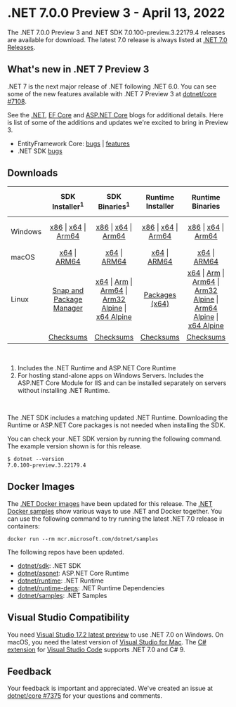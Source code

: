 # .NET 7.0.0 Preview 3  - April 13, 2022

The .NET 7.0.0 Preview 3 and .NET SDK 7.0.100-preview.3.22179.4 releases are available for download. The latest 7.0 release is always listed at [.NET 7.0 Releases](../README.md).

## What's new in .NET 7 Preview 3

.NET 7 is the next major release of .NET following .NET 6.0. You can see some of the new features available with .NET 7 Preview 3 at [dotnet/core #7108](https://github.com/dotnet/core/issues/7108).

See the [.NET][dotnet-blog], [EF Core][ef-blog] and [ASP.NET Core][aspnet-blog] blogs for additional details.
Here is list of some of the additions and updates we're excited to bring in Preview 3.

* EntityFramework Core: [bugs][ef_bugs] | [features][ef_features]
* .NET SDK [bugs][sdk_bugs]

## Downloads

|           | SDK Installer<sup>1</sup>                        | SDK Binaries<sup>1</sup>                 | Runtime Installer                                        | Runtime Binaries                                 | ASP.NET Core Runtime           |Windows Desktop Runtime          |
| --------- | :------------------------------------------:     | :----------------------:                 | :---------------------------:                            | :-------------------------:                      | :-----------------:            | :-----------------:            |
| Windows   | [x86][dotnet-sdk-win-x86.exe] \| [x64][dotnet-sdk-win-x64.exe] \| [Arm64][dotnet-sdk-win-arm64.exe] | [x86][dotnet-sdk-win-x86.zip] \| [x64][dotnet-sdk-win-x64.zip] \|  [Arm64][dotnet-sdk-win-arm64.zip] | [x86][dotnet-runtime-win-x86.exe] \| [x64][dotnet-runtime-win-x64.exe] \| [Arm64][dotnet-runtime-win-arm64.exe] | [x86][dotnet-runtime-win-x86.zip] \| [x64][dotnet-runtime-win-x64.zip] \| [Arm64][dotnet-runtime-win-arm64.zip] | [x86][aspnetcore-runtime-win-x86.exe] \| [x64][aspnetcore-runtime-win-x64.exe] \|<br> [Hosting Bundle][dotnet-hosting-win.exe]<sup>2</sup> | [x86][windowsdesktop-runtime-win-x86.exe] \| [x64][windowsdesktop-runtime-win-x64.exe] \| [Arm64][windowsdesktop-runtime-win-arm64.exe] |
| macOS     | [x64][dotnet-sdk-osx-x64.pkg] \| [ARM64][dotnet-sdk-osx-arm64.pkg] | [x64][dotnet-sdk-osx-x64.tar.gz] \| [ARM64][dotnet-sdk-osx-arm64.tar.gz]  | [x64][dotnet-runtime-osx-x64.pkg] \| [ARM64][dotnet-runtime-osx-arm64.pkg] | [x64][dotnet-runtime-osx-x64.tar.gz] \| [ARM64][dotnet-runtime-osx-arm64.tar.gz]| [x64][aspnetcore-runtime-osx-x64.tar.gz] \| [ARM64][aspnetcore-runtime-osx-arm64.tar.gz] | - |<sup>1</sup>
| Linux     |  [Snap and Package Manager](../install-linux.md)  | [x64][dotnet-sdk-linux-x64.tar.gz] \| [Arm][dotnet-sdk-linux-arm.tar.gz]  \| [Arm64][dotnet-sdk-linux-arm64.tar.gz] \| [Arm32 Alpine][dotnet-sdk-linux-musl-arm.tar.gz]  \| [x64 Alpine][dotnet-sdk-linux-musl-x64.tar.gz] | [Packages (x64)][linux-packages] | [x64][dotnet-runtime-linux-x64.tar.gz] \| [Arm][dotnet-runtime-linux-arm.tar.gz] \| [Arm64][dotnet-runtime-linux-arm64.tar.gz] \| [Arm32 Alpine][dotnet-runtime-linux-musl-arm.tar.gz] \| [Arm64 Alpine][dotnet-runtime-linux-musl-arm64.tar.gz] \| [x64 Alpine][dotnet-runtime-linux-musl-x64.tar.gz]  | [x64][aspnetcore-runtime-linux-x64.tar.gz]<sup>1</sup>  \| [Arm][aspnetcore-runtime-linux-arm.tar.gz]<sup>1</sup> \| [Arm64][aspnetcore-runtime-linux-arm64.tar.gz]<sup>1</sup> \| [x64 Alpine][aspnetcore-runtime-linux-musl-x64.tar.gz] | - | <sup>1</sup> |
|  | [Checksums][checksums-sdk]                             | [Checksums][checksums-sdk]                                      | [Checksums][checksums-runtime]                             | [Checksums][checksums-runtime]  | [Checksums][checksums-runtime]  | [Checksums][checksums-runtime]

</br>

1. Includes the .NET Runtime and ASP.NET Core Runtime
2. For hosting stand-alone apps on Windows Servers. Includes the ASP.NET Core Module for IIS and can be installed separately on servers without installing .NET Runtime.

</br>

The .NET SDK includes a matching updated .NET Runtime. Downloading the Runtime or ASP.NET Core packages is not needed when installing the SDK.

You can check your .NET SDK version by running the following command. The example version shown is for this release.

```console
$ dotnet --version
7.0.100-preview.3.22179.4
```

## Docker Images

The [.NET Docker images](https://hub.docker.com/_/microsoft-dotnet) have been updated for this release. The [.NET Docker samples](https://github.com/dotnet/dotnet-docker/blob/main/samples/README.md) show various ways to use .NET and Docker together. You can use the following command to try running the latest .NET 7.0 release in containers:

```console
docker run --rm mcr.microsoft.com/dotnet/samples
```

The following repos have been updated.

* [dotnet/sdk](https://hub.docker.com/_/microsoft-dotnet-sdk/): .NET SDK
* [dotnet/aspnet](https://hub.docker.com/_/microsoft-dotnet-aspnet/): ASP.NET Core Runtime
* [dotnet/runtime](https://hub.docker.com/_/microsoft-dotnet-runtime/): .NET Runtime
* [dotnet/runtime-deps](https://hub.docker.com/_/microsoft-dotnet-runtime-deps/): .NET Runtime Dependencies
* [dotnet/samples](https://hub.docker.com/_/microsoft-dotnet-samples/): .NET Samples

## Visual Studio Compatibility

You need [Visual Studio 17.2 latest preview](https://visualstudio.microsoft.com) to use .NET 7.0 on Windows. On macOS, you need the latest version of [Visual Studio for Mac](https://visualstudio.microsoft.com/vs/mac/). The [C# extension](https://code.visualstudio.com/docs/languages/dotnet) for [Visual Studio Code](https://code.visualstudio.com/) supports .NET 7.0 and C# 9.


## Feedback

Your feedback is important and appreciated. We've created an issue at [dotnet/core #7375](https://github.com/dotnet/core/issues/7375) for your questions and comments.

[blob-runtime]: https://dotnetcli.blob.core.windows.net/dotnet/Runtime/
[blob-sdk]: https://dotnetcli.blob.core.windows.net/dotnet/Sdk/
[release-notes]: https://github.com/dotnet/core/blob/main/release-notes/7.0/preview/7.0.0-preview.3.md

[checksums-runtime]: https://dotnetcli.blob.core.windows.net/dotnet/checksums/7.0.0-preview.3-sha.txt
[checksums-sdk]: https://dotnetcli.blob.core.windows.net/dotnet/checksums/7.0.0-preview.3-sha.txt

[linux-install]: https://github.com/dotnet/core/blob/main/release-notes/7.0/install-linux.md
[linux-setup]: https://github.com/dotnet/core/blob/main/Documentation/linux-setup.md

[dotnet-blog]:  https://devblogs.microsoft.com/dotnet/announcing-dotnet-7-preview-3/
[aspnet-blog]: https://devblogs.microsoft.com/aspnet/asp-net-core-updates-in-dotnet-7-preview-3
[ef-blog]: https://devblogs.microsoft.com/dotnet/announcing-entity-framework-7-preview-3
[ef_bugs]: https://github.com/dotnet/efcore/issues?q=is%3Aissue+milestone%3A7.0.0-preview3+is%3Aclosed+label%3Atype-bug
[ef_features]: https://github.com/dotnet/efcore/issues?q=is%3Aissue+milestone%3A7.0.0-preview3+is%3Aclosed+label%3Atype-enhancement

[aspnet_bugs]: https://github.com/aspnet/AspNetCore/issues?q=is%3Aissue+milestone%3A7.0.0-preview3+label%3ADone+label%3Abug
[aspnet_features]: https://github.com/aspnet/AspNetCore/issues?q=is%3Aissue+milestone%3A7.0.0-preview3+label%3ADone+label%3Aenhancement
[runtime_bugs]: https://github.com/dotnet/runtime/issues?utf8=%E2%9C%93&q=is%3Aissue+milestone%3A7.0+label%3Abug+
[runtime_features]: https://github.com/dotnet/runtime/issues?q=is%3Aissue+milestone%3A7.0+label%3Aenhancement

[sdk_bugs]: https://github.com/dotnet/sdk/issues?q=is%3Aissue+is%3Aclosed+milestone%3A7.0.1xx
[linux-packages]: 7.0.0-preview.3-install-instructions.md



[//]: # ( Runtime 7.0.0-preview.3.22175.4)
[dotnet-runtime-linux-arm.tar.gz]: https://download.visualstudio.microsoft.com/download/pr/4099549a-b2ec-4fb6-a6be-83e83baf581b/8b94b1e6c90d8c11951af2fbd94dd964/dotnet-runtime-7.0.0-preview.3.22175.4-linux-arm.tar.gz
[dotnet-runtime-linux-arm64.tar.gz]: https://download.visualstudio.microsoft.com/download/pr/3383e33d-f5d3-4d10-8d55-87b6d7c16469/466a44df179ef1f9b7921812e272bb21/dotnet-runtime-7.0.0-preview.3.22175.4-linux-arm64.tar.gz
[dotnet-runtime-linux-musl-arm.tar.gz]: https://download.visualstudio.microsoft.com/download/pr/39b5030a-68ce-4b04-bc83-b2a5f73cd0ec/e470e035ec13359a4f468a47991e7230/dotnet-runtime-7.0.0-preview.3.22175.4-linux-musl-arm.tar.gz
[dotnet-runtime-linux-musl-arm64.tar.gz]: https://download.visualstudio.microsoft.com/download/pr/3a495114-58ca-4b0b-9827-00eb9f852429/8610e82b29cbe3dd338f0a9cc6ac33d8/dotnet-runtime-7.0.0-preview.3.22175.4-linux-musl-arm64.tar.gz
[dotnet-runtime-linux-musl-x64.tar.gz]: https://download.visualstudio.microsoft.com/download/pr/83d5483d-29e7-45e1-86c8-2cc74511c568/cc5debc462b904f438ddc12e6c8107d8/dotnet-runtime-7.0.0-preview.3.22175.4-linux-musl-x64.tar.gz
[dotnet-runtime-linux-x64.tar.gz]: https://download.visualstudio.microsoft.com/download/pr/aab94125-9a06-4279-ade7-f927bd3e9c2a/6ed081538ba5b98c06f3b864952f71a3/dotnet-runtime-7.0.0-preview.3.22175.4-linux-x64.tar.gz
[dotnet-runtime-osx-arm64.pkg]: https://download.visualstudio.microsoft.com/download/pr/626ea741-3970-4fbf-9786-75eb9e287388/ebc083fb4242d999e5e9c4c509eea3c0/dotnet-runtime-7.0.0-preview.3.22175.4-osx-arm64.pkg
[dotnet-runtime-osx-arm64.tar.gz]: https://download.visualstudio.microsoft.com/download/pr/b18cf197-e563-4d4c-8e4b-6d88141f2f76/9bf25fecda59a63c9d52a8f8f531de2f/dotnet-runtime-7.0.0-preview.3.22175.4-osx-arm64.tar.gz
[dotnet-runtime-osx-x64.pkg]: https://download.visualstudio.microsoft.com/download/pr/41aba956-8288-4764-bfb9-7b9e920a942a/cd3ac0000034a6b7ff219cf44864dc73/dotnet-runtime-7.0.0-preview.3.22175.4-osx-x64.pkg
[dotnet-runtime-osx-x64.tar.gz]: https://download.visualstudio.microsoft.com/download/pr/36699776-0298-4fca-8c9a-c16628eb3587/974037fad4386e9a162f7ebfb7029b0f/dotnet-runtime-7.0.0-preview.3.22175.4-osx-x64.tar.gz
[dotnet-runtime-win-arm64.exe]: https://download.visualstudio.microsoft.com/download/pr/d8c86f62-0dbb-4724-bdc1-63025956605f/116e0e3efb653403c38df0c8e5bcfb57/dotnet-runtime-7.0.0-preview.3.22175.4-win-arm64.exe
[dotnet-runtime-win-arm64.zip]: https://download.visualstudio.microsoft.com/download/pr/902428ab-8faf-436e-9ca3-4b557c8531ff/2d575afbaf724522d705807225925a60/dotnet-runtime-7.0.0-preview.3.22175.4-win-arm64.zip
[dotnet-runtime-win-x64.exe]: https://download.visualstudio.microsoft.com/download/pr/8976b998-913d-4ca1-891d-62910ae0fafa/fbcbbeaf8cf6240d7df4f146aed855c3/dotnet-runtime-7.0.0-preview.3.22175.4-win-x64.exe
[dotnet-runtime-win-x64.zip]: https://download.visualstudio.microsoft.com/download/pr/6319350c-dd90-4e05-a3e9-07e131be7a2c/8c5c6a70c1d453e7569988ed5201a4ea/dotnet-runtime-7.0.0-preview.3.22175.4-win-x64.zip
[dotnet-runtime-win-x86.exe]: https://download.visualstudio.microsoft.com/download/pr/06853773-2509-4a2e-a89a-281f08ebb8a7/bd365ea603fc1a0536936004a155eee6/dotnet-runtime-7.0.0-preview.3.22175.4-win-x86.exe
[dotnet-runtime-win-x86.zip]: https://download.visualstudio.microsoft.com/download/pr/2e6ba75e-922c-4cae-9529-e063ac4a196f/e280175fc12dc47a0f85cbb15cb43d54/dotnet-runtime-7.0.0-preview.3.22175.4-win-x86.zip

[//]: # ( WindowsDesktop 7.0.0-preview.3.22177.1)
[windowsdesktop-runtime-win-arm64.exe]: https://download.visualstudio.microsoft.com/download/pr/b6642e2f-7244-4040-a4ab-a2a135cd7a78/29623780623e9c84f6213c060d054546/windowsdesktop-runtime-7.0.0-preview.3.22177.1-win-arm64.exe
[windowsdesktop-runtime-win-arm64.zip]: https://download.visualstudio.microsoft.com/download/pr/f966ab92-bf82-407b-b668-28c4e2167f38/3143723313859b8bceb74cf8d0161412/windowsdesktop-runtime-7.0.0-preview.3.22177.1-win-arm64.zip
[windowsdesktop-runtime-win-x64.exe]: https://download.visualstudio.microsoft.com/download/pr/39e7c3cc-949c-4d88-b90d-be37952b50e8/31a825784e8dd1147cb1d1c71c0c5df9/windowsdesktop-runtime-7.0.0-preview.3.22177.1-win-x64.exe
[windowsdesktop-runtime-win-x64.zip]: https://download.visualstudio.microsoft.com/download/pr/77f62678-b219-4912-ada8-01ad77581509/167b56269679e6d23cc57a2bb5191f87/windowsdesktop-runtime-7.0.0-preview.3.22177.1-win-x64.zip
[windowsdesktop-runtime-win-x86.exe]: https://download.visualstudio.microsoft.com/download/pr/213adef6-fc90-464a-8900-dee2b8c09cd7/a093e265ed647c6ba7b54f53411e4f09/windowsdesktop-runtime-7.0.0-preview.3.22177.1-win-x86.exe
[windowsdesktop-runtime-win-x86.zip]: https://download.visualstudio.microsoft.com/download/pr/4366c788-dd88-4d50-8f97-eed21d42cb6d/bb01ec94b7f5420691656b4ea69701a8/windowsdesktop-runtime-7.0.0-preview.3.22177.1-win-x86.zip

[//]: # ( ASP 7.0.0-preview.3.22178.4)
[aspnetcore-runtime-linux-arm.tar.gz]: https://download.visualstudio.microsoft.com/download/pr/17bb8902-06c9-46a2-a754-a7f5054df6da/c376e38436bdd18903d892183c6978a9/aspnetcore-runtime-7.0.0-preview.3.22178.4-linux-arm.tar.gz
[aspnetcore-runtime-linux-arm64.tar.gz]: https://download.visualstudio.microsoft.com/download/pr/ed4313d0-082c-42aa-a91e-3ce011c5ee34/8c435bbf48e70a823d95594cc556583f/aspnetcore-runtime-7.0.0-preview.3.22178.4-linux-arm64.tar.gz
[aspnetcore-runtime-linux-musl-arm.tar.gz]: https://download.visualstudio.microsoft.com/download/pr/03dcbea2-6e06-4d83-910a-805dbc6c568b/5c6ca74e263a673e73e056c1ba0bd884/aspnetcore-runtime-7.0.0-preview.3.22178.4-linux-musl-arm.tar.gz
[aspnetcore-runtime-linux-musl-arm64.tar.gz]: https://download.visualstudio.microsoft.com/download/pr/f298a38c-d464-4c80-9cf0-d5904da71356/e20cbf631da2907c3050bc460cd510d7/aspnetcore-runtime-7.0.0-preview.3.22178.4-linux-musl-arm64.tar.gz
[aspnetcore-runtime-linux-musl-x64.tar.gz]: https://download.visualstudio.microsoft.com/download/pr/d09504a7-3574-4375-995d-5a72b24eaa6f/3d4949fec9fdaad9dce490156ac799e3/aspnetcore-runtime-7.0.0-preview.3.22178.4-linux-musl-x64.tar.gz
[aspnetcore-runtime-linux-x64.tar.gz]: https://download.visualstudio.microsoft.com/download/pr/b0969eb7-374a-4da7-aa38-7a72097ff999/2d8f7deacf60ed4c1cbc25972e59dc41/aspnetcore-runtime-7.0.0-preview.3.22178.4-linux-x64.tar.gz
[aspnetcore-runtime-osx-arm64.tar.gz]: https://download.visualstudio.microsoft.com/download/pr/c5c8a356-7f7a-4e5e-b75f-9585a91ed80d/b52e918ad18aafed9e9048aac49321d6/aspnetcore-runtime-7.0.0-preview.3.22178.4-osx-arm64.tar.gz
[aspnetcore-runtime-osx-x64.tar.gz]: https://download.visualstudio.microsoft.com/download/pr/88603c65-e646-47a0-9f7a-ac2b2cc49763/60955db63765e7dce435ddbc620454c4/aspnetcore-runtime-7.0.0-preview.3.22178.4-osx-x64.tar.gz
[aspnetcore-runtime-win-arm64.zip]: https://download.visualstudio.microsoft.com/download/pr/714d123f-3476-4216-8d73-4b399b0140ba/890edc74c41fd5ab28a24e721c71bb36/aspnetcore-runtime-7.0.0-preview.3.22178.4-win-arm64.zip
[aspnetcore-runtime-win-x64.exe]: https://download.visualstudio.microsoft.com/download/pr/eb3838c5-0ef9-471b-b17c-c495c6ba85d4/411c6b711c3c924df87d4abaf2e4bd06/aspnetcore-runtime-7.0.0-preview.3.22178.4-win-x64.exe
[aspnetcore-runtime-win-x64.zip]: https://download.visualstudio.microsoft.com/download/pr/da959574-6f6f-45b4-8453-6114ce711925/1c597a5a6815b73e949e67f81f37bdc7/aspnetcore-runtime-7.0.0-preview.3.22178.4-win-x64.zip
[aspnetcore-runtime-win-x86.exe]: https://download.visualstudio.microsoft.com/download/pr/0956aca6-ac63-4270-b2a7-b559aa08f670/481e102403b5043e466b16c9c93f158d/aspnetcore-runtime-7.0.0-preview.3.22178.4-win-x86.exe
[aspnetcore-runtime-win-x86.zip]: https://download.visualstudio.microsoft.com/download/pr/79facb65-b09d-43f9-9ea2-82af68fea137/cb97702faa7fa4b4e316bb1539d7eb5e/aspnetcore-runtime-7.0.0-preview.3.22178.4-win-x86.zip
[dotnet-hosting-win.exe]: https://download.visualstudio.microsoft.com/download/pr/07ef3e17-41ae-4bb7-aaab-ea46cf7ae77a/fe6edf8b897be349b86c8f40577cd48d/dotnet-hosting-7.0.0-preview.3.22178.4-win.exe

[//]: # ( SDK 7.0.100-preview.3.22179.4)
[dotnet-sdk-linux-arm.tar.gz]: https://download.visualstudio.microsoft.com/download/pr/604c05c7-e422-4fb6-81b1-17b9d32bafd0/88ea2bd24d20a514f211b617a9f42cdf/dotnet-sdk-7.0.100-preview.3.22179.4-linux-arm.tar.gz
[dotnet-sdk-linux-arm64.tar.gz]: https://download.visualstudio.microsoft.com/download/pr/ccede891-f921-4292-853e-72dcc5f304c7/30a37128b5cb5ad9b844f83cde0345a6/dotnet-sdk-7.0.100-preview.3.22179.4-linux-arm64.tar.gz
[dotnet-sdk-linux-musl-arm.tar.gz]: https://download.visualstudio.microsoft.com/download/pr/3c2c48b2-b67a-4cf2-a160-15089bc11a1b/046d1b460532742438778b1fab025851/dotnet-sdk-7.0.100-preview.3.22179.4-linux-musl-arm.tar.gz
[dotnet-sdk-linux-musl-arm64.tar.gz]: https://download.visualstudio.microsoft.com/download/pr/ea3b03c7-d097-4046-80f6-18b6f95e012a/4927f1a6fb350a5fd8236ddb1b2bb05d/dotnet-sdk-7.0.100-preview.3.22179.4-linux-musl-arm64.tar.gz
[dotnet-sdk-linux-musl-x64.tar.gz]: https://download.visualstudio.microsoft.com/download/pr/5e9e5e78-7ee3-491d-9c7e-e63614bc28e2/6b18c7ee4db285c6e5f657dd45613c30/dotnet-sdk-7.0.100-preview.3.22179.4-linux-musl-x64.tar.gz
[dotnet-sdk-linux-x64.tar.gz]: https://download.visualstudio.microsoft.com/download/pr/321f886a-a492-464b-ad17-fecffe104e89/3bbe923e17358e096c5e7aed8a2b2da2/dotnet-sdk-7.0.100-preview.3.22179.4-linux-x64.tar.gz
[dotnet-sdk-osx-arm64.pkg]: https://download.visualstudio.microsoft.com/download/pr/3b73829a-6e68-487d-ace5-f96b993f2383/9f1e0a9d4414c9aae6ce64b4f8c620c5/dotnet-sdk-7.0.100-preview.3.22179.4-osx-arm64.pkg
[dotnet-sdk-osx-arm64.tar.gz]: https://download.visualstudio.microsoft.com/download/pr/24274ee9-afd9-4bdf-9729-2c9635d7c2a8/ba5fd3846930536782f44deb41e1bec5/dotnet-sdk-7.0.100-preview.3.22179.4-osx-arm64.tar.gz
[dotnet-sdk-osx-x64.pkg]: https://download.visualstudio.microsoft.com/download/pr/c0a621a8-72ff-41a5-9b5b-198d78bf0280/11547101f08068fd89fff6e86941118b/dotnet-sdk-7.0.100-preview.3.22179.4-osx-x64.pkg
[dotnet-sdk-osx-x64.tar.gz]: https://download.visualstudio.microsoft.com/download/pr/0397e593-b8aa-4ce1-87e0-c508a44897d2/13a941c3481c26dde1f8d1d2d57a5f7f/dotnet-sdk-7.0.100-preview.3.22179.4-osx-x64.tar.gz
[dotnet-sdk-win-arm64.exe]: https://download.visualstudio.microsoft.com/download/pr/36af52e9-8168-4da5-b6cb-40c001d278fb/0b5588769b4a56202764b05b9b02c31e/dotnet-sdk-7.0.100-preview.3.22179.4-win-arm64.exe
[dotnet-sdk-win-arm64.zip]: https://download.visualstudio.microsoft.com/download/pr/4c1292b5-255b-4e83-9f73-94c58508dead/8e83a0e8ff6b5d640334e658ff89a1e7/dotnet-sdk-7.0.100-preview.3.22179.4-win-arm64.zip
[dotnet-sdk-win-x64.exe]: https://download.visualstudio.microsoft.com/download/pr/6005cba0-c667-4412-a2e0-d2ca888a7733/712513654db361758e5f724258dcca19/dotnet-sdk-7.0.100-preview.3.22179.4-win-x64.exe
[dotnet-sdk-win-x64.zip]: https://download.visualstudio.microsoft.com/download/pr/5990dfb9-b5d5-4922-9454-3248918fe4b5/33a4230d680d47d2d4484760f1580fa2/dotnet-sdk-7.0.100-preview.3.22179.4-win-x64.zip
[dotnet-sdk-win-x86.exe]: https://download.visualstudio.microsoft.com/download/pr/042faac2-0179-428a-9f2d-acc4141eed2b/e2f7e82edc7aff2ce574c237cd719cc7/dotnet-sdk-7.0.100-preview.3.22179.4-win-x86.exe
[dotnet-sdk-win-x86.zip]: https://download.visualstudio.microsoft.com/download/pr/97ba3851-8b1d-46a0-ac95-2f993e4c0282/8034d9cb62b5b4c9541a9caf5eef9bee/dotnet-sdk-7.0.100-preview.3.22179.4-win-x86.zip
